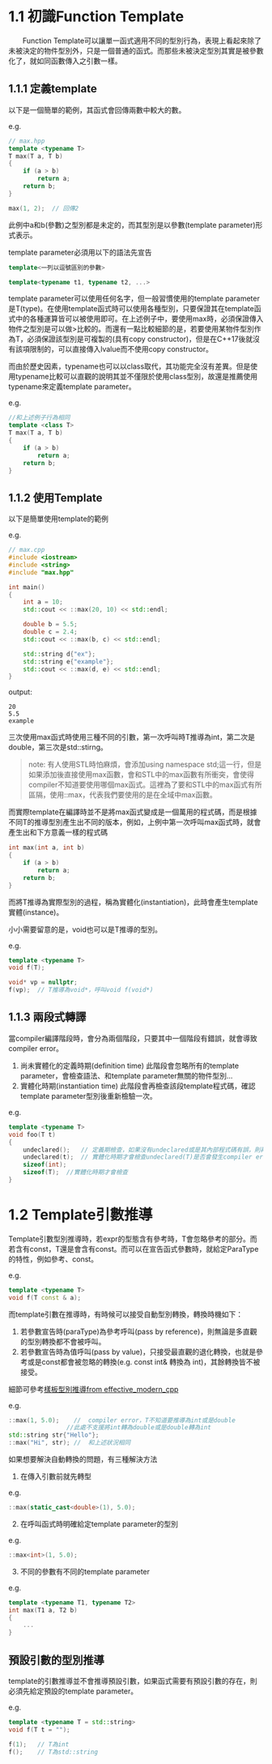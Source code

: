 # 1.1 初識Function Template
&emsp;&emsp;Function Template可以讓單一函式適用不同的型別行為，表現上看起來除了未被決定的物件型別外，只是一個普通的函式。而那些未被決定型別其實是被參數化了，就如同函數傳入之引數一樣。

## 1.1.1 定義template
以下是一個簡單的範例，其函式會回傳兩數中較大的數。

e.g.
```cpp
// max.hpp
template <typename T>
T max(T a, T b)
{
    if (a > b)
        return a;
    return b;
}

max(1, 2);  // 回傳2
```

此例中a和b(參數)之型別都是未定的，而其型別是以參數(template parameter)形式表示。

template parameter必須用以下的語法先宣告
```cpp
template<一列以逗號區別的參數>

template<typename t1, typename t2, ...>
```
template parameter可以使用任何名字，但一般習慣使用的template parameter是T(type)。在使用template函式時可以使用各種型別，只要保證其在template函式中的各種運算皆可以被使用即可。在上述例子中，要使用max時，必須保證傳入物件之型別是可以做>比較的。而還有一點比較細節的是，若要使用某物件型別作為T，必須保證該型別是可複製的(具有copy constructor)，但是在C++17後就沒有該項限制的，可以直接傳入lvalue而不使用copy constructor。

而由於歷史因素，typename也可以以class取代，其功能完全沒有差異。但是使用typename比較可以直觀的說明其並不僅限於使用class型別，故還是推薦使用typename來定義template parameter。

e.g.
```cpp
//和上述例子行為相同
template <class T>
T max(T a, T b)
{
    if (a > b)
        return a;
    return b;
}


```

## 1.1.2 使用Template
以下是簡單使用template的範例

e.g.
```cpp
// max.cpp
#include <iostream>
#include <string>
#include "max.hpp"

int main()
{
    int a = 10;
    std::cout << ::max(20, 10) << std::endl;

    double b = 5.5;
    double c = 2.4;
    std::cout << ::max(b, c) << std::endl;

    std::string d{"ex"};
    std::string e{"example"};
    std::cout << ::max(d, e) << std::endl;
}
```

output:
```
20
5.5
example
```

三次使用max函式時使用三種不同的引數，第一次呼叫時T推導為int，第二次是double，第三次是std::stirng。

> note:
有人使用STL時怕麻煩，會添加using namespace std;這一行，但是如果添加後直接使用max函數，會和STL中的max函數有所衝突，會使得compiler不知道要使用哪個max函式。這裡為了要和STL中的max函式有所區隔，使用::max，代表我們要使用的是在全域中max函數。

而實際template在編譯時並不是將max函式變成是一個萬用的程式碼，而是根據不同T的推導型別產生出不同的版本，例如，上例中第一次呼叫max函式時，就會產生出和下方意義一樣的程式碼

```cpp
int max(int a, int b)
{
    if (a > b)
        return a;
    return b; 
}
```

而將T推導為實際型別的過程，稱為實體化(instantiation)，此時會產生template實體(instance)。

小小需要留意的是，void也可以是T推導的型別。

e.g.
```cpp
template <typename T>
void f(T);

void* vp = nullptr;
f(vp);  // T推導為void*，呼叫void f(void*)
```

## 1.1.3 兩段式轉譯
當compiler編譯階段時，會分為兩個階段，只要其中一個階段有錯誤，就會導致compiler error。
1. 尚未實體化的定義時期(definition time)
此階段會忽略所有的template parameter，會檢查語法、和template parameter無關的物件型別...
2. 實體化時期(instantiation time)
此階段會再檢查該段template程式碼，確認template parameter型別後重新檢驗一次。

e.g.
```cpp
template <typename T>
void foo(T t)
{
    undeclared();   // 定義期檢查，如果沒有undeclared或是其內部程式碼有誤，則再定義期就會發生compiler error
    undeclared(t);  // 實體化時期才會檢查undeclared(T)是否會發生compiler error
    sizeof(int);
    sizeof(T);  //實體化時期才會檢查
}
```

# 1.2 Template引數推導
Template引數型別推導時，若expr的型態含有參考時，T會忽略參考的部分。而若含有const，T還是會含有const。而可以在宣告函式參數時，就給定ParaType的特性，例如參考、const。

e.g.
```cpp
template <typename T>
void f(T const & a);
```

而template引數在推導時，有時候可以接受自動型別轉換，轉換時機如下：
1. 若參數宣告時(paraType)為參考呼叫(pass by reference)，則無論是多直觀的型別轉換都不會被呼叫。
2. 若參數宣告時為值呼叫(pass by value)，只接受最直觀的退化轉換，也就是參考或是const都會被忽略的轉換(e.g. const int& 轉換為 int)，其餘轉換皆不被接受。

細節可參考[樣板型別推導from effective_modern_cpp](https://github.com/simpsonqoo/effective_modern_cpp/blob/master/Chap1%20推導型別/條款一：認識樣版型別推導.md)

e.g.
```cpp
::max(1, 5.0);    //  compiler error，T不知道要推導為int或是double
                //此處不支援將int轉為double或是double轉為int
std::string str{"Hello"};
::max("Hi", str); //  和上述狀況相同
```

如果想要解決自動轉換的問題，有三種解決方法
1. 在傳入引數前就先轉型

e.g.
```cpp
::max(static_cast<double>(1), 5.0);
```
2. 在呼叫函式時明確給定template parameter的型別

e.g.
```cpp
::max<int>(1, 5.0);
```
3. 不同的參數有不同的template parameter

e.g.
```cpp
template <typename T1, typename T2>
int max(T1 a, T2 b)
{
    ...
}
```

## 預設引數的型別推導
template的引數推導並不會推導預設引數，如果函式需要有預設引數的存在，則必須先給定預設的template parameter。

e.g.
```cpp
template <typename T = std::string>
void f(T t = "");

f(1);   // T為int
f();    // T為std::string
```
